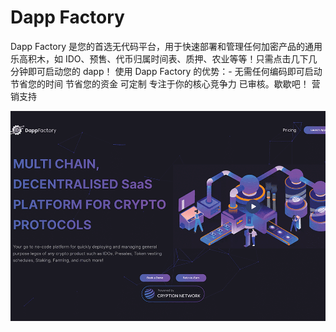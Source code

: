 # Dapp Factory

Dapp Factory 是您的首选无代码平台，用于快速部署和管理任何加密产品的通用乐高积木，如 IDO、预售、代币归属时间表、质押、农业等等！只需点击几下几分钟即可启动您的 dapp！
使用 Dapp Factory 的优势：-
无需任何编码即可启动
节省您的时间
节省您的资金
可定制
专注于你的核心竞争力
已审核。歇歇吧！
营销支持

![dappfactory-dapp-defi-matic-image1_04412df635ffcef867a2256a2ba5be6d](dappfactory-dapp-defi-matic-image1_04412df635ffcef867a2256a2ba5be6d.png)

